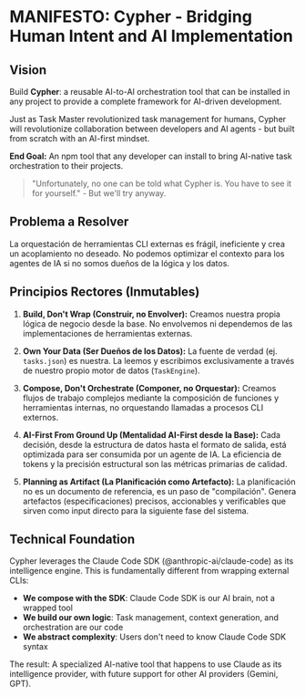 # MANIFESTO: Cypher - Bridging Human Intent and AI Implementation

## Vision
Build **Cypher**: a reusable AI-to-AI orchestration tool that can be installed in any project to provide a complete framework for AI-driven development.

Just as Task Master revolutionized task management for humans, Cypher will revolutionize collaboration between developers and AI agents - but built from scratch with an AI-first mindset.

**End Goal:** An npm tool that any developer can install to bring AI-native task orchestration to their projects.

> "Unfortunately, no one can be told what Cypher is. You have to see it for yourself." - But we'll try anyway.

## Problema a Resolver
La orquestación de herramientas CLI externas es frágil, ineficiente y crea un acoplamiento no deseado. No podemos optimizar el contexto para los agentes de IA si no somos dueños de la lógica y los datos.

## Principios Rectores (Inmutables)

1.  **Build, Don't Wrap (Construir, no Envolver):**
    Creamos nuestra propia lógica de negocio desde la base. No envolvemos ni dependemos de las implementaciones de herramientas externas.

2.  **Own Your Data (Ser Dueños de los Datos):**
    La fuente de verdad (ej. `tasks.json`) es nuestra. La leemos y escribimos exclusivamente a través de nuestro propio motor de datos (`TaskEngine`).

3.  **Compose, Don't Orchestrate (Componer, no Orquestar):**
    Creamos flujos de trabajo complejos mediante la composición de funciones y herramientas internas, no orquestando llamadas a procesos CLI externos.

4.  **AI-First From Ground Up (Mentalidad AI-First desde la Base):**
    Cada decisión, desde la estructura de datos hasta el formato de salida, está optimizada para ser consumida por un agente de IA. La eficiencia de tokens y la precisión estructural son las métricas primarias de calidad.

5.  **Planning as Artifact (La Planificación como Artefacto):**
    La planificación no es un documento de referencia, es un paso de "compilación". Genera artefactos (especificaciones) precisos, accionables y verificables que sirven como input directo para la siguiente fase del sistema.

## Technical Foundation

Cypher leverages the Claude Code SDK (@anthropic-ai/claude-code) as its intelligence engine. This is fundamentally different from wrapping external CLIs:

- **We compose with the SDK**: Claude Code SDK is our AI brain, not a wrapped tool
- **We build our own logic**: Task management, context generation, and orchestration are our code
- **We abstract complexity**: Users don't need to know Claude Code SDK syntax

The result: A specialized AI-native tool that happens to use Claude as its intelligence provider, with future support for other AI providers (Gemini, GPT).
